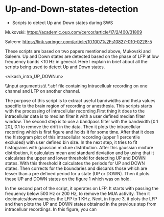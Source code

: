 # Up-and-Down-states-detection

* Scripts to detect Up and Down states during SWS

Mukovski:          https://academic.oup.com/cercor/article/17/2/400/31809

Saleem:            https://link.springer.com/article/10.1007%2Fs10827-010-0228-5


These scripts are based on two papers mentioned above, Mukovski and Saleem. Up and Down states are detected based on the phase of LFP at low frequency bands <10 Hz
in general. Here I explain in brief about all the scripts being used to detect Up and Down states.

<vikash_intra_UP_DOWN.m>

\\\Input argument/s:\\\             *.abf file containing Intracellualr recording on one channel and LFP on another channel. 


The purpose of this script is to extract useful bandwidths and theta values specific to the brain region of recording or anesthesia. This scripts starts with the processing of
intracellular recording.First thing it does to the intracellular data is to median filter it with a user defined median filter window. The second step is to
use a bandpass filter with the bandwidth [0.1 20], 0.1 to remove the drift in the data. Then it plots the intracellular recording which is first figure
and holds it for some time. After that it does the histogram plot of this intracellular recording (upper 1 percentile excluded) with user defined bin size. In the next step,
it tries to fit histograms with gaussian mixture distribution. After this gaussian mixture distribution, it calculates mean and standard deviation and by using that it calculates
the upper and lower threshold for detecting UP and DOWN states. With this threshold it calculates the periods for UP and DOWN states. Then corrects for the
boundaries and discards those which are lesser than a pre defined period for a state (UP or DOWN). Then it plots these UP and DOWN states on the figure 1 which 
was on hold. 

In the second part of the script, it operates on LFP. It starts with passing the frequency below 500 Hz or 200 Hz, to remove the MUA activity. Then it decimates/downsamples the
LFP to 1 KHz. Next, in figure 3, it plots the LFP and then plots the UP and DOWN states obtained in the previous step from intracelluar recordings. In this figure, you can
